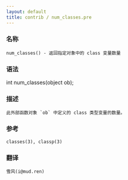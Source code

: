 ```yaml
---
layout: default
title: contrib / num_classes.pre
---
```


### 名称

    num_classes() - 返回指定对象中的 class 变量数量

### 语法

   int num_classes(object ob);

### 描述

    此外部函数对象 `ob` 中定义的 class 类型变量的数量。

### 参考

    classes(3), classp(3)

### 翻译

    雪风(i@mud.ren)
